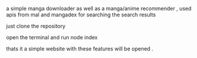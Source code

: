 a simple manga downloader as well as a manga/anime recommender , used apis from mal and mangadex for searching the search results

just clone the repository 

open the terminal and run node index 

thats it a simple website  with these features will be opened .

